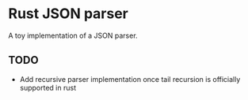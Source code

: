 # Rust JSON parser

A toy implementation of a JSON parser.

## TODO

- Add recursive parser implementation once tail recursion is officially supported in rust
